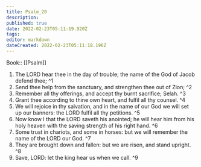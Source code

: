 ```yaml
---
title: Psalm_20
description: 
published: true
date: 2022-02-23T05:11:19.920Z
tags: 
editor: markdown
dateCreated: 2022-02-23T05:11:18.196Z
---
```


 Book:: [[Psalm]]
 1. The LORD hear thee in the day of trouble; the name of the God of Jacob defend thee; ^1
 2. Send thee help from the sanctuary, and strengthen thee out of Zion; ^2
 3. Remember all thy offerings, and accept thy burnt sacrifice; Selah. ^3
 4. Grant thee according to thine own heart, and fulfil all thy counsel. ^4
 5. We will rejoice in thy salvation, and in the name of our God we will set up our banners: the LORD fulfil all thy petitions. ^5
 6. Now know I that the LORD saveth his anointed; he will hear him from his holy heaven with the saving strength of his right hand. ^6
 7. Some trust in chariots, and some in horses: but we will remember the name of the LORD our God. ^7
 8. They are brought down and fallen: but we are risen, and stand upright. ^8
 9. Save, LORD: let the king hear us when we call. ^9
